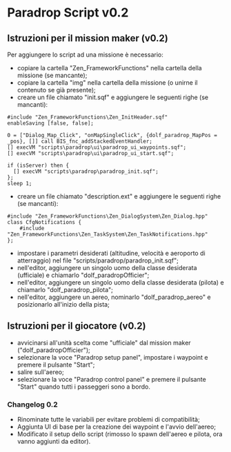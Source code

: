 # Paradrop Script v0.2

## Istruzioni per il mission maker (v0.2)
Per aggiungere lo script ad una missione è necessario:
- copiare la cartella "Zen_FrameworkFunctions" nella cartella della missione (se mancante);
- copiare la cartella "img" nella cartella della missione (o unirne il contenuto se già presente);
- creare un file chiamato "init.sqf" e aggiungere le seguenti righe (se mancanti):

```
#include "Zen_FrameworkFunctions\Zen_InitHeader.sqf"
enableSaving [false, false];

0 = ["Dialog_Map_Click", "onMapSingleClick", {dolf_paradrop_MapPos = _pos}, []] call BIS_fnc_addStackedEventHandler;
[] execVM "scripts\paradrop\ui\paradrop_ui_waypoints.sqf";
[] execVM "scripts\paradrop\ui\paradrop_ui_start.sqf";

if (isServer) then {
  [] execVM "scripts\paradrop\paradrop_init.sqf";
};
sleep 1;
```
- creare un file chiamato "description.ext" e aggiungere le seguenti righe (se mancanti):
```
#include "Zen_FrameworkFunctions\Zen_DialogSystem\Zen_Dialog.hpp"
class CfgNotifications {
    #include "Zen_FrameworkFunctions\Zen_TaskSystem\Zen_TaskNotifications.hpp"
};
```
- impostare i parametri desiderati (altitudine, velocità e aeroporto di atterraggio) nel file "scripts/paradrop/paradrop_init.sqf";
- nell'editor, aggiungere un singolo uomo della classe desiderata (ufficiale) e chiamarlo "dolf_paradropOfficier";
- nell'editor, aggiungere un singolo uomo della classe desiderata (pilota) e chiamarlo "dolf_paradrop_pilota";
- nell'editor, aggiungere un aereo, nominarlo "dolf_paradrop_aereo" e posizionarlo all'inizio della pista;

## Istruzioni per il giocatore (v0.2)
- avvicinarsi all'unità scelta come "ufficiale" dal mission maker ("dolf_paradropOfficier");
- selezionare la voce "Paradrop setup panel", impostare i waypoint e premere il pulsante "Start";
- salire sull'aereo;
- selezionare la voce "Paradrop control panel" e premere il pulsante "Start" quando tutti i passeggeri sono a bordo.

### Changelog 0.2
- Rinominate tutte le variabili per evitare problemi di compatibilità;
- Aggiunta UI di base per la creazione dei waypoint e l'avvio dell'aereo;
- Modificato il setup dello script (rimosso lo spawn dell'aereo e pilota, ora vanno aggiunti da editor).
